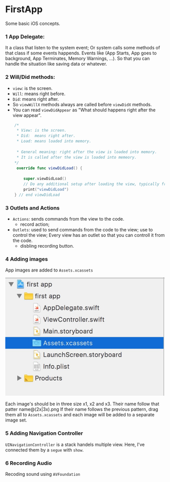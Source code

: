 # FirstApp
Some basic iOS concepts. 

### 1 App Delegate:
It a class that listen to the system event; Or system calls some methods of that class if some events happends.
Events like (App Starts, App goes to background, App Terminates, Memory Warnings, ...). So that you can handle the situation like saving data or whatever.

### 2 Will/Did methods:
- `view`: is the screen.
- `Will`: means right before.
- `Did`: means right after.
- So `viewWillX` methods always are called before `viewDidX` methods.
- You can read `viewDidAppear` as "What should happens right after the view appear".
```swift
    /*
     * View: is the screen.
     * Did:  means right after.
     * Load: means loaded into memory.
     
     * General meaning: right after the view is loaded into memory.
     * It is called after the view is loaded into memeory.
    */
     override func viewDidLoad() {
     
        super.viewDidLoad()
        // Do any additional setup after loading the view, typically from a nib.
        print("viewDidLoad")   
    } // end viewDidLoad
```

### 3 Outlets and Actions
- `Actions`: sends commands from the view to the code.
    - record action;
- `Outlets`: used to send commands from the code to the view; use to control the view; Every view has an outlet so that you can controll it from the code.
    - disbling recording button.



### 4 Adding images
App images are added to `Assets.xcassets`

<div style="text-align:center"><img src ="image1.jpg" /></div>

Each image's should be in three size x1, x2 and x3. Their name follow that patter name@(2x|3x).png
If their name follows the previous pattern, drag them all to `Assets.xcassets` 
and each image will be added to a separate image set.


### 5 Adding Navigation Controller
`UINavigationController` is a stack handels multiple view. Here, I've connected them by a `segue` with `show`.


### 6 Recording Audio
Recoding sound using `AVFoundation`
